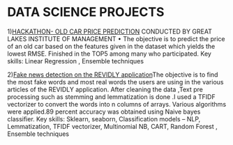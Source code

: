 # DATA SCIENCE PROJECTS

1)[HACKATHON- OLD CAR PRICE PREDICTION](https://github.com/ajay0215/DATA-SCIENCE-PROJECTS/blob/main/AJAY%20hackathon.ipynb) CONDUCTED BY GREAT LAKES INSTITUTE OF MANAGEMENT
•	The objective is to predict the price of an old car based on the features given in the dataset which yields the lowest RMSE. Finished in the TOP5 among many who participated. Key skills: Linear Regression ,  Ensemble techniques 

2)[Fake news detection on the REVIDLY application](https://github.com/ajay0215/DATA-SCIENCE-PROJECTS/blob/main/REVIDLY%20Fake%20news%20classifier.ipynb)The objective is to find the most fake words and most real words the users are using in the various articles of the REVIDLY  application. After cleaning the data ,Text pre processing such as stemming and lemmatization is done .I used a TFIDF vectorizer to convert the words into n columns of arrays. Various algorithms were applied.89 percent accuracy was obtained using Naive bayes classifier.
Key skills: Sklearn, seaborn, Classification models – NLP, Lemmatization, TFIDF vectorizer, Multinomial NB, CART, Random Forest , Ensemble techniques 



